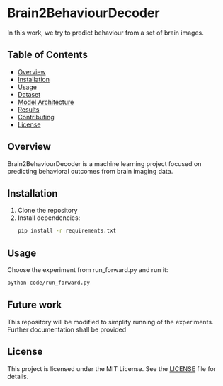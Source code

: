# Brain2BehaviourDecoder

In this work, we try to predict behaviour from a set of brain images.

## Table of Contents

- [Overview](#overview)
- [Installation](#installation)
- [Usage](#usage)
- [Dataset](#dataset)
- [Model Architecture](#model-architecture)
- [Results](#results)
- [Contributing](#contributing)
- [License](#license)

## Overview

Brain2BehaviourDecoder is a machine learning project focused on predicting behavioral outcomes from brain imaging data. 

## Installation

1. Clone the repository
2. Install dependencies:
    ```bash
    pip install -r requirements.txt
    ```

## Usage

Choose the experiment from run_forward.py and run it:

```bash
python code/run_forward.py
```

## Future work

This repository will be modified to simplify running of the experiments. Further documentation shall be provided

## License

This project is licensed under the MIT License. See the [LICENSE](LICENSE) file for details.